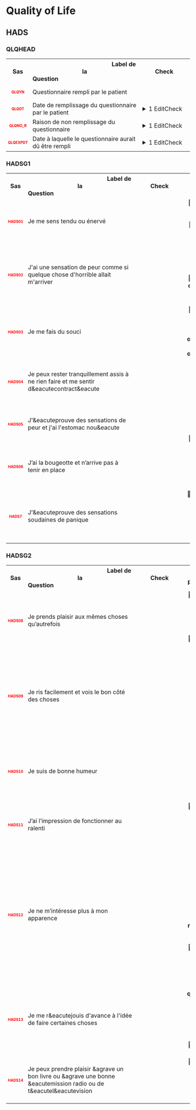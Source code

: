 # Quality of Life 
## HADS 
### QLQHEAD 

<table style='width:100%;'>
<tr>
<th style='width:50px; text-align:center;'><strong>Sas</strong></th>
<th style='width:600px; text-align:center;'><strong>&nbsp;&nbsp;&nbsp;&nbsp;&nbsp;&nbsp;&nbsp;&nbsp;&nbsp;&nbsp;&nbsp;&nbsp;&nbsp;&nbsp;&nbsp;&nbsp;&nbsp;&nbsp;&nbsp;&nbsp;&nbsp;&nbsp;&nbsp;&nbsp;&nbsp;&nbsp;&nbsp;&nbsp;&nbsp;&nbsp;&nbsp;&nbsp;&nbsp;&nbsp;&nbsp;&nbsp;&nbsp;&nbsp;&nbsp;&nbsp;&nbsp;&nbsp;&nbsp;&nbsp;&nbsp;&nbsp;&nbsp;&nbsp;&nbsp;&nbsp;Label de la Question&nbsp;&nbsp;&nbsp;&nbsp;&nbsp;&nbsp;&nbsp;&nbsp;&nbsp;&nbsp;&nbsp;&nbsp;&nbsp;&nbsp;&nbsp;&nbsp;&nbsp;&nbsp;&nbsp;&nbsp;&nbsp;&nbsp;&nbsp;&nbsp;&nbsp;&nbsp;&nbsp;&nbsp;&nbsp;&nbsp;&nbsp;&nbsp;&nbsp;&nbsp;&nbsp;&nbsp;&nbsp;&nbsp;&nbsp;&nbsp;&nbsp;&nbsp;&nbsp;&nbsp;&nbsp;&nbsp;&nbsp;&nbsp;&nbsp;&nbsp;</strong></th>
<th style='width:300px; text-align:center;'><strong>&nbsp;&nbsp;&nbsp;&nbsp;&nbsp;&nbsp;&nbsp;&nbsp;Check&nbsp;&nbsp;&nbsp;&nbsp;&nbsp;&nbsp;&nbsp;&nbsp;</strong></th>
<th style='width:300px; text-align:center;'><strong>&nbsp;&nbsp;&nbsp;&nbsp;&nbsp;&nbsp;&nbsp;&nbsp;Réponses possibles&nbsp;&nbsp;&nbsp;&nbsp;&nbsp;&nbsp;&nbsp;&nbsp;</strong></th>
</tr>
<tr>
 <tr> 
<td style='width:50px; text-align:center; color:red; font-size: 10px;'> <b> QLQYN </b></td> 
 <td style='width:600px; text-align:left;'> Questionnaire rempli par le patient</td>
 <td style='width:600px; text-align:left;'>   </td>
 <td style='width:300px; text-align:center;'> 🔘 1 - <b>Yes</b> <br>🔘 0 - <b>No</b> <br> </td> 
 </tr>
 <tr> 
<td style='width:50px; text-align:center; color:red; font-size: 10px;'> <b> QLQDT </b></td> 
 <td style='width:600px; text-align:left;'> Date de remplissage du questionnaire par le patient</td>
 <td style='width:600px; text-align:left;'>  <details> <summary>1 EditCheck </summary><table><tr><td> 5:[QLQHEAD.*][QLQDT]</td> </tr><tr> <td> <pre><code class='javascript'>#Action Expression 
[QLQHEAD][QLQYN] == '1'; 
#data Expression 
 
</code></pre> </td><td> This item is required.</td> </tr></table></details> </td>
 <td style='width:300px; text-align:center;'> 📅 DD/MM/YYYY  </td> 
 </tr>
 <tr> 
<td style='width:50px; text-align:center; color:red; font-size: 10px;'> <b> QLQNO_R </b></td> 
 <td style='width:600px; text-align:left;'> Raison de non remplissage du questionnaire</td>
 <td style='width:600px; text-align:left;'>  <details> <summary>1 EditCheck </summary><table><tr><td> 5:[QLQHEAD.*][QLQNO_R]</td> </tr><tr> <td> <pre><code class='javascript'>#Action Expression 
[QLQHEAD][QLQYN] == '0'; 
#data Expression 
 
</code></pre> </td><td> This item is required.</td> </tr></table></details> </td>
 <td style='width:300px; text-align:center;'> Char - 50 </td> 
 </tr>
 <tr> 
<td style='width:50px; text-align:center; color:red; font-size: 10px;'> <b> QLQEXPDT </b></td> 
 <td style='width:600px; text-align:left;'> Date à laquelle le questionnaire aurait dû être rempli</td>
 <td style='width:600px; text-align:left;'>  <details> <summary>1 EditCheck </summary><table><tr><td> 5:[QLQHEAD.*][QLQEXPDT]</td> </tr><tr> <td> <pre><code class='javascript'>#Action Expression 
[QLQHEAD][QLQYN] == '0'; 
#data Expression 
 
</code></pre> </td><td> This item is required.</td> </tr></table></details> </td>
 <td style='width:300px; text-align:center;'> 📅 DD/MM/YYYY  </td> 
 </tr>
</table>

### HADSG1 

<table style='width:100%;'>
<tr>
<th style='width:50px; text-align:center;'><strong>Sas</strong></th>
<th style='width:600px; text-align:center;'><strong>&nbsp;&nbsp;&nbsp;&nbsp;&nbsp;&nbsp;&nbsp;&nbsp;&nbsp;&nbsp;&nbsp;&nbsp;&nbsp;&nbsp;&nbsp;&nbsp;&nbsp;&nbsp;&nbsp;&nbsp;&nbsp;&nbsp;&nbsp;&nbsp;&nbsp;&nbsp;&nbsp;&nbsp;&nbsp;&nbsp;&nbsp;&nbsp;&nbsp;&nbsp;&nbsp;&nbsp;&nbsp;&nbsp;&nbsp;&nbsp;&nbsp;&nbsp;&nbsp;&nbsp;&nbsp;&nbsp;&nbsp;&nbsp;&nbsp;&nbsp;Label de la Question&nbsp;&nbsp;&nbsp;&nbsp;&nbsp;&nbsp;&nbsp;&nbsp;&nbsp;&nbsp;&nbsp;&nbsp;&nbsp;&nbsp;&nbsp;&nbsp;&nbsp;&nbsp;&nbsp;&nbsp;&nbsp;&nbsp;&nbsp;&nbsp;&nbsp;&nbsp;&nbsp;&nbsp;&nbsp;&nbsp;&nbsp;&nbsp;&nbsp;&nbsp;&nbsp;&nbsp;&nbsp;&nbsp;&nbsp;&nbsp;&nbsp;&nbsp;&nbsp;&nbsp;&nbsp;&nbsp;&nbsp;&nbsp;&nbsp;&nbsp;</strong></th>
<th style='width:300px; text-align:center;'><strong>&nbsp;&nbsp;&nbsp;&nbsp;&nbsp;&nbsp;&nbsp;&nbsp;Check&nbsp;&nbsp;&nbsp;&nbsp;&nbsp;&nbsp;&nbsp;&nbsp;</strong></th>
<th style='width:300px; text-align:center;'><strong>&nbsp;&nbsp;&nbsp;&nbsp;&nbsp;&nbsp;&nbsp;&nbsp;Réponses possibles&nbsp;&nbsp;&nbsp;&nbsp;&nbsp;&nbsp;&nbsp;&nbsp;</strong></th>
</tr>
<tr>
 <tr> 
<td style='width:50px; text-align:center; color:red; font-size: 10px;'> <b> HADS01 </b></td> 
 <td style='width:600px; text-align:left;'> Je me sens tendu ou énervé</td>
 <td style='width:600px; text-align:left;'>   </td>
 <td style='width:300px; text-align:center;'> 🔘 3 - <b>la plupart du temps</b> <br>🔘 2 - <b>souvent</b> <br>🔘 1 - <b>de temps en temps</b> <br>🔘 0 - <b>jamais</b> <br> </td> 
 </tr>
 <tr> 
<td style='width:50px; text-align:center; color:red; font-size: 10px;'> <b> HADS02 </b></td> 
 <td style='width:600px; text-align:left;'> J'ai une sensation de peur comme si quelque chose d&apos;horrible allait m&apos;arriver</td>
 <td style='width:600px; text-align:left;'>   </td>
 <td style='width:300px; text-align:center;'> 🔘 3 - <b>oui, très nettement</b> <br>🔘 2 - <b>oui, mais ce n’est pas grave</b> <br>🔘 1 - <b>un peu, mais cela ne m’inquiète pas</b> <br>🔘 0 - <b>pas du tout</b> <br> </td> 
 </tr>
 <tr> 
<td style='width:50px; text-align:center; color:red; font-size: 10px;'> <b> HADS03 </b></td> 
 <td style='width:600px; text-align:left;'> Je me fais du souci</td>
 <td style='width:600px; text-align:left;'>   </td>
 <td style='width:300px; text-align:center;'> 🔘 3 - <b>très souvent</b> <br>🔘 2 - <b>assez souvent</b> <br>🔘 1 - <b>occasionnellement</b> <br>🔘 0 - <b>très occasionnellement</b> <br> </td> 
 </tr>
 <tr> 
<td style='width:50px; text-align:center; color:red; font-size: 10px;'> <b> HADS04 </b></td> 
 <td style='width:600px; text-align:left;'> Je peux rester tranquillement assis à ne rien faire et me sentir d&amp;eacutecontract&amp;eacute</td>
 <td style='width:600px; text-align:left;'>   </td>
 <td style='width:300px; text-align:center;'> 🔘 0 - <b>oui, quoi qu’il arrive</b> <br>🔘 1 - <b>oui, en général</b> <br>🔘 2 - <b>rarement</b> <br>🔘 3 - <b>jamais</b> <br> </td> 
 </tr>
 <tr> 
<td style='width:50px; text-align:center; color:red; font-size: 10px;'> <b> HADS05 </b></td> 
 <td style='width:600px; text-align:left;'> J'&amp;eacuteprouve des sensations de peur et j'ai l'estomac nou&amp;eacute</td>
 <td style='width:600px; text-align:left;'>   </td>
 <td style='width:300px; text-align:center;'> 🔘 0 - <b>jamais</b> <br>🔘 1 - <b>parfois</b> <br>🔘 2 - <b>assez souvent</b> <br>🔘 3 - <b>très souvent</b> <br> </td> 
 </tr>
 <tr> 
<td style='width:50px; text-align:center; color:red; font-size: 10px;'> <b> HADS06 </b></td> 
 <td style='width:600px; text-align:left;'> J’ai la bougeotte et n’arrive pas à tenir en place</td>
 <td style='width:600px; text-align:left;'>   </td>
 <td style='width:300px; text-align:center;'> 🔘 3 - <b>oui, c’est tout à fait le cas</b> <br>🔘 2 - <b>un peu</b> <br>🔘 1 - <b>pas tellement</b> <br>🔘 0 - <b>pas du tout</b> <br> </td> 
 </tr>
 <tr> 
<td style='width:50px; text-align:center; color:red; font-size: 10px;'> <b> HADS7 </b></td> 
 <td style='width:600px; text-align:left;'> J'&amp;eacuteprouve des sensations soudaines de panique</td>
 <td style='width:600px; text-align:left;'>   </td>
 <td style='width:300px; text-align:center;'> 🔘 3 - <b>vraiment très souvent</b> <br>🔘 2 - <b>assez souvent</b> <br>🔘 1 - <b>pas très souvent</b> <br>🔘 0 - <b>jamais</b> <br> </td> 
 </tr>
</table>

### HADSG2 

<table style='width:100%;'>
<tr>
<th style='width:50px; text-align:center;'><strong>Sas</strong></th>
<th style='width:600px; text-align:center;'><strong>&nbsp;&nbsp;&nbsp;&nbsp;&nbsp;&nbsp;&nbsp;&nbsp;&nbsp;&nbsp;&nbsp;&nbsp;&nbsp;&nbsp;&nbsp;&nbsp;&nbsp;&nbsp;&nbsp;&nbsp;&nbsp;&nbsp;&nbsp;&nbsp;&nbsp;&nbsp;&nbsp;&nbsp;&nbsp;&nbsp;&nbsp;&nbsp;&nbsp;&nbsp;&nbsp;&nbsp;&nbsp;&nbsp;&nbsp;&nbsp;&nbsp;&nbsp;&nbsp;&nbsp;&nbsp;&nbsp;&nbsp;&nbsp;&nbsp;&nbsp;Label de la Question&nbsp;&nbsp;&nbsp;&nbsp;&nbsp;&nbsp;&nbsp;&nbsp;&nbsp;&nbsp;&nbsp;&nbsp;&nbsp;&nbsp;&nbsp;&nbsp;&nbsp;&nbsp;&nbsp;&nbsp;&nbsp;&nbsp;&nbsp;&nbsp;&nbsp;&nbsp;&nbsp;&nbsp;&nbsp;&nbsp;&nbsp;&nbsp;&nbsp;&nbsp;&nbsp;&nbsp;&nbsp;&nbsp;&nbsp;&nbsp;&nbsp;&nbsp;&nbsp;&nbsp;&nbsp;&nbsp;&nbsp;&nbsp;&nbsp;&nbsp;</strong></th>
<th style='width:300px; text-align:center;'><strong>&nbsp;&nbsp;&nbsp;&nbsp;&nbsp;&nbsp;&nbsp;&nbsp;Check&nbsp;&nbsp;&nbsp;&nbsp;&nbsp;&nbsp;&nbsp;&nbsp;</strong></th>
<th style='width:300px; text-align:center;'><strong>&nbsp;&nbsp;&nbsp;&nbsp;&nbsp;&nbsp;&nbsp;&nbsp;Réponses possibles&nbsp;&nbsp;&nbsp;&nbsp;&nbsp;&nbsp;&nbsp;&nbsp;</strong></th>
</tr>
<tr>
 <tr> 
<td style='width:50px; text-align:center; color:red; font-size: 10px;'> <b> HADS08 </b></td> 
 <td style='width:600px; text-align:left;'> Je prends plaisir aux mêmes choses qu’autrefois</td>
 <td style='width:600px; text-align:left;'>   </td>
 <td style='width:300px; text-align:center;'> 🔘 0 - <b>oui, tout autant</b> <br>🔘 1 - <b>pas autant</b> <br>🔘 2 - <b>un peu seulement</b> <br>🔘 3 - <b>presque plus</b> <br> </td> 
 </tr>
 <tr> 
<td style='width:50px; text-align:center; color:red; font-size: 10px;'> <b> HADS09 </b></td> 
 <td style='width:600px; text-align:left;'> Je ris facilement et vois le bon côté des choses</td>
 <td style='width:600px; text-align:left;'>   </td>
 <td style='width:300px; text-align:center;'> 🔘 3 - <b>autant que par le passé</b> <br>🔘 2 - <b>plus autant qu’avant</b> <br>🔘 1 - <b>vraiment moins qu’avant</b> <br>🔘 0 - <b>plus du tout</b> <br> </td> 
 </tr>
 <tr> 
<td style='width:50px; text-align:center; color:red; font-size: 10px;'> <b> HADS10 </b></td> 
 <td style='width:600px; text-align:left;'> Je suis de bonne humeur</td>
 <td style='width:600px; text-align:left;'>   </td>
 <td style='width:300px; text-align:center;'> 🔘 3 - <b>jamais</b> <br>🔘 2 - <b>rarement</b> <br>🔘 1 - <b>assez souvent</b> <br>🔘 0 - <b>la plupart du temps</b> <br> </td> 
 </tr>
 <tr> 
<td style='width:50px; text-align:center; color:red; font-size: 10px;'> <b> HADS11 </b></td> 
 <td style='width:600px; text-align:left;'> J’ai l’impression de fonctionner au ralenti</td>
 <td style='width:600px; text-align:left;'>   </td>
 <td style='width:300px; text-align:center;'> 🔘 3 - <b>presque toujours</b> <br>🔘 2 - <b>très souvent</b> <br>🔘 1 - <b>parfois</b> <br>🔘 0 - <b>jamais</b> <br> </td> 
 </tr>
 <tr> 
<td style='width:50px; text-align:center; color:red; font-size: 10px;'> <b> HADS12 </b></td> 
 <td style='width:600px; text-align:left;'> Je ne m’intéresse plus à mon apparence</td>
 <td style='width:600px; text-align:left;'>   </td>
 <td style='width:300px; text-align:center;'> 🔘 3 - <b>plus du tout</b> <br>🔘 2 - <b>je n’y accorde pas autant d’attention que je le devrais</b> <br>🔘 1 - <b>il se peut que je n’y fasse plus autant attention</b> <br>🔘 0 - <b>j’y prête autant d’attention que par le passé</b> <br> </td> 
 </tr>
 <tr> 
<td style='width:50px; text-align:center; color:red; font-size: 10px;'> <b> HADS13 </b></td> 
 <td style='width:600px; text-align:left;'> Je me r&amp;eacutejouis d'avance à l'idée de faire certaines choses</td>
 <td style='width:600px; text-align:left;'>   </td>
 <td style='width:300px; text-align:center;'> 🔘 0 - <b>autant qu’auparavant</b> <br>🔘 1 - <b>un peu moins qu’avant</b> <br>🔘 2 - <b>bien moins qu’avant</b> <br>🔘 3 - <b>presque jamais</b> <br> </td> 
 </tr>
 <tr> 
<td style='width:50px; text-align:center; color:red; font-size: 10px;'> <b> HADS14 </b></td> 
 <td style='width:600px; text-align:left;'> Je peux prendre plaisir &amp;agrave un bon livre ou &amp;agrave une bonne &amp;eacutemission radio ou de t&amp;eacutel&amp;eacutevision</td>
 <td style='width:600px; text-align:left;'>   </td>
 <td style='width:300px; text-align:center;'> 🔘 0 - <b>souvent</b> <br>🔘 1 - <b>parfois</b> <br>🔘 2 - <b>rarement</b> <br>🔘 3 - <b>très rarement</b> <br> </td> 
 </tr>
</table>

